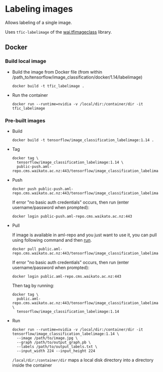 # Labeling images

Allows labeling of a single image.

Uses `tfic-labelimage` of the [wai.tfimageclass](https://pypi.org/project/wai.tfimageclass/)
library.


## Docker

### Build local image

* Build the image from Docker file (from within /path_to/tensorflow/image_classification/docker/1.14/labelimage)

  ```commandline
  docker build -t tfic_labelimage .
  ```

* Run the container

  ```commandline
  docker run --runtime=nvidia -v /local/dir:/container/dir -it tfic_labelimage
  ```

### Pre-built images

* Build

  ```commandline
  docker build -t tensorflow/image_classification_labelimage:1.14 .
  ```
  
* Tag

  ```commandline
  docker tag \
    tensorflow/image_classification_labelimage:1.14 \
    public-push.aml-repo.cms.waikato.ac.nz:443/tensorflow/image_classification_labelimage:1.14
  ```
  
* Push

  ```commandline
  docker push public-push.aml-repo.cms.waikato.ac.nz:443/tensorflow/image_classification_labelimage:1.14
  ```
  If error "no basic auth credentials" occurs, then run (enter username/password when prompted):
  
  ```commandline
  docker login public-push.aml-repo.cms.waikato.ac.nz:443
  ```
  
* Pull

  If image is available in aml-repo and you just want to use it, you can pull using following command and then [run](#run).

  ```commandline
  docker pull public.aml-repo.cms.waikato.ac.nz:443/tensorflow/image_classification_labelimage:1.14
  ```
  If error "no basic auth credentials" occurs, then run (enter username/password when prompted):
  
  ```commandline
  docker login public.aml-repo.cms.waikato.ac.nz:443
  ```
  Then tag by running:
  
  ```commandline
  docker tag \
    public.aml-repo.cms.waikato.ac.nz:443/tensorflow/image_classification_labelimage:1.14 \
    tensorflow/image_classification_labelimage:1.14
  ```

* <a name="run">Run</a>

  ```commandline
  docker run --runtime=nvidia -v /local/dir:/container/dir -it tensorflow/image_classification_labelimage:1.14 \
    --image /path/to/image.jpg \
    --graph /path/to/output_graph.pb \
    --labels /path/to/output_labels.txt \
    --input_width 224 --input_height 224
  ```
  `/local/dir:/container/dir` maps a local disk directory into a directory inside the container

